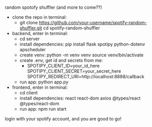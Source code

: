 random spotofy shuffler (and more to come??)

- clone the repo in terminal:
  - git clone https://github.com/your-username/spotify-random-shuffler.git
    cd spotify-random-shuffler
- backend, enter in terminal:
  - cd server
  - install dependencies: pip install flask spotipy python-dotenv apscheduler
  - create venv: python -m venv venv
                 source venv/bin/activate
  - create .env, get id and secrets from me:
    - SPOTIPY_CLIENT_ID=your_id_here
      SPOTIPY_CLIENT_SECRET=your_secret_here
      SPOTIPY_REDIRECT_URI=http://localhost:8888/callback
  - run app: python app.py
- frontend, enter in terminal:
  - cd client
  - install dependencies: react react-dom axios @types/react @types/react-dom
  - run app: npm run start

login with your spotify account, and you are good to go!
